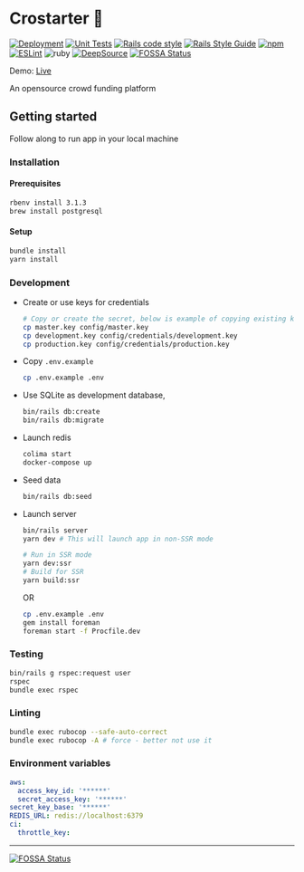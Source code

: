 # Crostarter 🎉

[![Deployment][deploy-image]][deploy-url] [![Unit Tests][rspec-image]][rspec-url] [![Rails code style][rubocop-code-style-image]][rubocop-code-style-url] [![Rails Style Guide][rails-code-style-image]][rails-code-style-url]
[![npm][npm-image]][npm-url] [![ESLint][eslint-image]][eslint-url]
![ruby][ruby-version] [![DeepSource][deepsource-image]][deepsource-url]
[![FOSSA Status][fossa-image]][fossa-url]

Demo: [Live](https://crostarter.fly.dev/)

An opensource crowd funding platform

## Getting started

Follow along to run app in your local machine

### Installation

#### Prerequisites

```bash
rbenv install 3.1.3
brew install postgresql
```

#### Setup

```bash
bundle install
yarn install
```

### Development

- Create or use keys for credentials

  ```bash
  # Copy or create the secret, below is example of copying existing keys to respective environments
  cp master.key config/master.key
  cp development.key config/credentials/development.key
  cp production.key config/credentials/production.key
  ```

- Copy `.env.example`

  ```bash
  cp .env.example .env
  ```

- Use SQLite as development database,

  ```bash
  bin/rails db:create
  bin/rails db:migrate
  ```

- Launch redis

  ```bash
  colima start
  docker-compose up
  ```

- Seed data

  ```bash
  bin/rails db:seed
  ```

- Launch server

  ```bash
  bin/rails server
  yarn dev # This will launch app in non-SSR mode

  # Run in SSR mode
  yarn dev:ssr
  # Build for SSR
  yarn build:ssr
  ```

  OR

  ```bash
  cp .env.example .env
  gem install foreman
  foreman start -f Procfile.dev
  ```

### Testing

```bash
bin/rails g rspec:request user
rspec
bundle exec rspec
```

### Linting

```bash
bundle exec rubocop --safe-auto-correct
bundle exec rubocop -A # force - better not use it
```

### Environment variables

```yml
aws:
  access_key_id: '******'
  secret_access_key: '******'
secret_key_base: '******'
REDIS_URL: redis://localhost:6379
ci:
  throttle_key:
```

---

[deploy-image]: https://github.com/lakshmaji/kickstarter/actions/workflows/deployment.yml/badge.svg?branch=main
[deploy-url]: https://github.com/lakshmaji/kickstarter/actions/workflows/deployment.yml
[rspec-image]: https://github.com/lakshmaji/kickstarter/actions/workflows/spec.yml/badge.svg?branch=main
[rspec-url]: https://github.com/lakshmaji/kickstarter/actions/workflows/spec.yml
[rubocop-code-style-image]: https://img.shields.io/badge/code_style-rubocop-brightgreen.svg
[rubocop-code-style-url]: https://github.com/rubocop/rubocop-rails
[rails-code-style-image]: https://img.shields.io/badge/code_style-community-brightgreen.svg
[rails-code-style-url]: https://rails.rubystyle.guide
[npm-image]: https://img.shields.io/npm/v/eslint-config-standard.svg
[npm-url]: https://npmjs.org/package/eslint-config-standard
[eslint-image]: https://badges.aleen42.com/src/eslint.svg
[eslint-url]: https://eslint.org/
[ruby-version]: https://img.shields.io/badge/ruby-3.1+-ruby.svg?colorA=99004d&colorB=cc0066
[deepsource-image]: https://deepsource.io/gh/lakshmaji/crostarter.svg/?label=active+issues&show_trend=true&token=1iscn-MF5vlAmvh7Nzs1mvHd
[deepsource-url]: https://deepsource.io/gh/lakshmaji/crostarter/?ref=repository-badge
[fossa-image]: https://app.fossa.com/api/projects/git%2Bgithub.com%2Flakshmaji%2Fcrostarter.svg?type=shield
[fossa-url]: https://app.fossa.com/projects/git%2Bgithub.com%2Flakshmaji%2Fcrostarter?ref=badge_shield

[![FOSSA Status](https://app.fossa.com/api/projects/git%2Bgithub.com%2Flakshmaji%2Fcrostarter.svg?type=large)](https://app.fossa.com/projects/git%2Bgithub.com%2Flakshmaji%2Fcrostarter?ref=badge_large)
